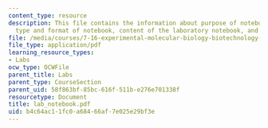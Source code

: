 ```yaml
---
content_type: resource
description: This file contains the information about purpose of notebook, ownership,
  type and format of notebook, content of the laboratory notebook, and maintenance.
file: /media/courses/7-16-experimental-molecular-biology-biotechnology-ii-spring-2005/b4c64ac11fc0a68466af7e025e29bf3e_lab_notebook.pdf
file_type: application/pdf
learning_resource_types:
- Labs
ocw_type: OCWFile
parent_title: Labs
parent_type: CourseSection
parent_uid: 58f863bf-85bc-616f-511b-e276e701338f
resourcetype: Document
title: lab_notebook.pdf
uid: b4c64ac1-1fc0-a684-66af-7e025e29bf3e
---
```

